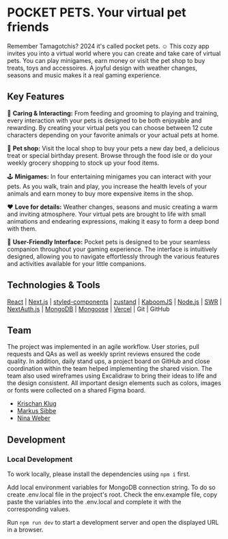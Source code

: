 # POCKET PETS. Your virtual pet friends

Remember Tamagotchis? 2024 it's called pocket pets. ☺️ This cozy app invites you into a virtual world where you can create and take care of virtual pets. You can play minigames, earn money or visit the pet shop to buy treats, toys and accessoires. A joyful design with weather changes, seasons and music makes it a real gaming experience.

## Key Features
  
🥦 **Caring & Interacting:** From feeding and grooming to playing and training, every interaction with your pets is designed to be both enjoyable and rewarding. By creating your virtual pets you can choose between 12 cute characters depending on your favorite animals or your actual pets at home. 

🐶 **Pet shop:** Visit the local shop to buy your pets a new day bed, a delicious treat or special birthday present. Browse through the food isle or do your weekly grocery shopping to stock up your food items. 

🕹️ **Minigames:** In four entertaining minigames you can interact with your pets. As you walk, train and play, you increase the health levels of your animals and earn money to buy more expensive items in the shop.

❤️ **Love for details:** Weather changes, seasons and music creating a warm and inviting atmosphere. Your virtual pets are brought to life with small animations and endearing expressions, making it easy to form a deep bond with them.

📱 **User-Friendly Interface:** Pocket pets is designed to be your seamless companion throughout your gaming experience. The interface is intuitively designed, allowing you to navigate effortlessly through the various features and activities available for your little companions.

## Technologies & Tools
[React](https://react.dev/) | [Next.js](https://nextjs.org/) | [styled-components](https://styled-components.com/) | [zustand](https://zustand-demo.pmnd.rs/) | [KaboomJS](https://kaboomjs.com/) | [Node.js](https://nodejs.org/en) | [SWR](https://swr.vercel.app/) | [NextAuth.js](https://next-auth.js.org/) | [MongoDB](https://www.mongodb.com/) | [Mongoose](https://mongoosejs.com/) | [Vercel](https://vercel.com/) | Git | GitHub 

## Team
The project was implemented in an agile workflow. User stories, pull requests and QAs as well as weekly sprint reviews ensured the code quality. In addition, daily stand ups, a project board on GitHub and close coordination within the team helped implementing the shared vision. The team also used wireframes using Excalidraw to bring their ideas to life and the design consistent. All important design elements such as colors, images or fonts were collected on a shared Figma board.
- [Krischan Klug](https://github.com/Krischan-Klug)
- [Markus Sibbe](https://github.com/Miningmark)
- [Nina Weber](https://github.com/ninagw)

## Development

### Local Development

To work locally, please install the dependencies using `npm i` first.

Add local environment variables for MongoDB connection string. To do so create .env.local file in the project's root. Check the env.example file, copy paste the variables into the .env.local and complete it with the corresponding values.

Run `npm run dev` to start a development server and open the displayed URL in a browser.
